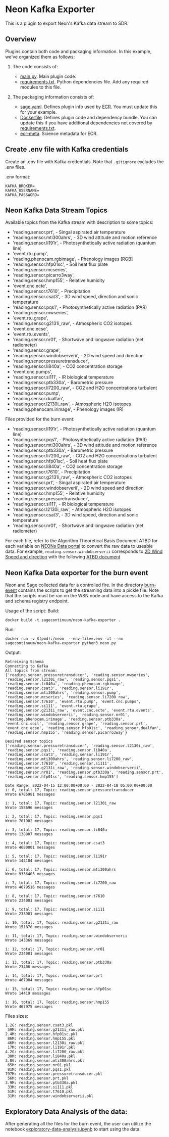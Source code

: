 # Neon Kafka Exporter

This is a plugin to export Neon's Kafka data stream to SDR.

## Overview

Plugins contain both code and packaging information. In this example, we've organized them as follows:

1. The code consists of:
    * [main.py](./main.py). Main plugin code.
    * [requirements.txt](./requirements.txt). Python dependencies file. Add any required modules to this file.

2. The packaging information consists of:
    * [sage.yaml](./sage.yaml). Defines plugin info used by [ECR](https://portal.sagecontinuum.org). You must update this for your example.
    * [Dockerfile](./Dockerfile). Defines plugin code and dependency bundle. You can update this if you have additional dependencies not covered by [requirements.txt](./requirements.txt).
    * [ecr-meta](./ecr-meta/). Science metadata for ECR.

## Create .env file with Kafka credentials
Create an .env file with Kafka credentials. Note that `.gitignore` excludes the .env files.

.env format:
```
KAFKA_BROKER=
KAFKA_USERNAME=
KAFKA_PASSWORD=
```

## Neon Kafka Data Stream Topics
Available topics from the Kafka stream with description to some topics:
- 'reading.sensor.prt', - Singal aspirated air temperature
- 'reading.sensor.mti300ahrs', - 3D wind attitude and motion reference
- 'reading.sensor.li191r', - Photosynthetically active radiation (quantum line)
- 'event.rtu.pump',
- 'reading.phenocam.rgbimage', - Phenology images [RGB]
- 'reading.sensor.hfp01sc', - Soil heat flux plate
- 'reading.sensor.mcseries',
- 'reading.sensor.picarro3way',
- 'reading.sensor.hmp155', - Relative humidity
- 'event.cnc.ecte',
- 'reading.sensor.t7610', - Precipitation
- 'reading.sensor.csat3', - 3D wind speed, direction and sonic temperature
- 'reading.sensor.pqs1', - Photosynthetically active radiation (PAR)
- 'reading.sensor.mwseries',
- 'event.rtu.grape',
- 'reading.sensor.g2131i_raw', - Atmospheric CO2 isotopes
- 'event.cnc.ecse',
- 'event.rtu.events',
- 'reading.sensor.nr01', - Shortwave and longwave radiation (net radiometer)
- 'reading.sensor.grape',
- 'reading.sensor.windobserverii', - 2D wind speed and direction
- 'reading.sensor.pressuretransducer',
- 'reading.sensor.li840a', - CO2 concentration storage
- 'event.cnc.pumps',
- 'reading.sensor.si111', - IR biological temperature
- 'reading.sensor.ptb330a', - Barometric pressure
- 'reading.sensor.li7200_raw', - CO2 and H2O concentrations turbulent
- 'reading.sensor.pump',
- 'reading.sensor.dualfan',
- 'reading.sensor.l2130i_raw', - Atmospheric H2O isotopes
- 'reading.phenocam.irimage', - Phenology images (IR)

Files provided for the burn event:
- 'reading.sensor.li191r', - Photosynthetically active radiation (quantum line)
- 'reading.sensor.pqs1', - Photosynthetically active radiation (PAR)
- 'reading.sensor.mti300ahrs', - 3D wind attitude and motion reference
- 'reading.sensor.ptb330a', - Barometric pressure
- 'reading.sensor.li7200_raw', - CO2 and H2O concentrations turbulent
- 'reading.sensor.hfp01sc', - Soil heat flux plate
- 'reading.sensor.li840a', - CO2 concentration storage
- 'reading.sensor.t7610', - Precipitation
- 'reading.sensor.g2131i_raw', - Atmospheric CO2 isotopes
- 'reading.sensor.prt', - Singal aspirated air temperature
- 'reading.sensor.windobserverii', - 2D wind speed and direction
- 'reading.sensor.hmp155', - Relative humidity
- 'reading.sensor.pressuretransducer',
- 'reading.sensor.si111', - IR biological temperature
- 'reading.sensor.l2130i_raw', - Atmospheric H2O isotopes
- 'reading.sensor.csat3', - 3D wind speed, direction and sonic temperature
- 'reading.sensor.nr01', - Shortwave and longwave radiation (net radiometer)

For each file, refer to the Algorithm Theoretical Basis Document ATBD for each variable on [NEONs Data portal](https://data.neonscience.org/data-products/explore) to convert the raw data to useable data. For example, `reading.sensor.windobserverii` corresponds to [2D Wind Speed and direction](https://data.neonscience.org/data-products/DP1.00001.001/RELEASE-2021) with the following [ATBD document](https://data.neonscience.org/api/v0/documents/NEON.DOC.000780vB)


## Neon Kafka Data exporter for the burn event
Neon and Sage collected data for a controlled fire. In the directory [burn-event](burn-event) contains the scripts to get the streaming data into a pickle file. Note that the scripts must be ran on the WSN node and have access to the Kafka and schema registry endpoint.

Usage of the script:
Build:
```
docker build -t sagecontinuum/neon-kafka-exporter .
```
Run:
```
docker run -v $(pwd):/neon  --env-file=.env -it --rm sagecontinuum/neon-kafka-exporter python3 neon.py
```
Output:
```
Retreiving Schema
Connecting to Kafka
All topics from stream:
{'reading.sensor.pressuretransducer', 'reading.sensor.mwseries', 'reading.sensor.l2130i_raw', 'reading.sensor.pqs1', 'reading.sensor.li840a', 'reading.phenocam.rgbimage', 'reading.sensor.csat3', 'reading.sensor.li191r', 'reading.sensor.mti300ahrs', 'reading.sensor.pump', 'reading.sensor.mcseries', 'reading.sensor.li7200_raw', 'reading.sensor.t7610', 'event.rtu.pump', 'event.cnc.pumps', 'reading.sensor.si111', 'event.rtu.grape', 'reading.sensor.g2131i_raw', 'event.cnc.ecte', 'event.rtu.events', 'reading.sensor.windobserverii', 'reading.sensor.nr01', 'reading.phenocam.irimage', 'reading.sensor.ptb330a', 'event.cnc.soil', 'reading.sensor.grape', 'reading.sensor.prt', 'event.cnc.ecse', 'reading.sensor.hfp01sc', 'reading.sensor.dualfan', 'reading.sensor.hmp155', 'reading.sensor.picarro3way'}

Desired sensor topics
['reading.sensor.pressuretransducer', 'reading.sensor.l2130i_raw', 'reading.sensor.pqs1', 'reading.sensor.li840a', 'reading.sensor.csat3', 'reading.sensor.li191r', 'reading.sensor.mti300ahrs', 'reading.sensor.li7200_raw', 'reading.sensor.t7610', 'reading.sensor.si111', 'reading.sensor.g2131i_raw', 'reading.sensor.windobserverii', 'reading.sensor.nr01', 'reading.sensor.ptb330a', 'reading.sensor.prt', 'reading.sensor.hfp01sc', 'reading.sensor.hmp155']

Date Range: 2022-04-15 12:00:00+00:00 - 2022-04-18 05:00:00+00:00
i: 0, total: 17, Topic: reading.sensor.pressuretransducer
Wrote 6785981 messages

i: 1, total: 17, Topic: reading.sensor.l2130i_raw
Wrote 158696 messages

i: 2, total: 17, Topic: reading.sensor.pqs1
Wrote 701902 messages

i: 3, total: 17, Topic: reading.sensor.li840a
Wrote 138807 messages

i: 4, total: 17, Topic: reading.sensor.csat3
Wrote 4680001 messages

i: 5, total: 17, Topic: reading.sensor.li191r
Wrote 144184 messages

i: 6, total: 17, Topic: reading.sensor.mti300ahrs
Wrote 9336403 messages

i: 7, total: 17, Topic: reading.sensor.li7200_raw
Wrote 4679516 messages

i: 8, total: 17, Topic: reading.sensor.t7610
Wrote 234001 messages

i: 9, total: 17, Topic: reading.sensor.si111
Wrote 233901 messages

i: 10, total: 17, Topic: reading.sensor.g2131i_raw
Wrote 151870 messages

i: 11, total: 17, Topic: reading.sensor.windobserverii
Wrote 143369 messages

i: 12, total: 17, Topic: reading.sensor.nr01
Wrote 234001 messages

i: 13, total: 17, Topic: reading.sensor.ptb330a
Wrote 23406 messages

i: 14, total: 17, Topic: reading.sensor.prt
Wrote 467984 messages

i: 15, total: 17, Topic: reading.sensor.hfp01sc
Wrote 14419 messages

i: 16, total: 17, Topic: reading.sensor.hmp155
Wrote 467975 messages
```
Files sizes:
```
1.2G: reading.sensor.csat3.pkl
 59M: reading.sensor.g2131i_raw.pkl
2.4M: reading.sensor.hfp01sc.pkl
 86M: reading.sensor.hmp155.pkl
 46M: reading.sensor.l2130i_raw.pkl
 17M: reading.sensor.li191r.pkl
4.2G: reading.sensor.li7200_raw.pkl
 30M: reading.sensor.li840a.pkl
3.8G: reading.sensor.mti300ahrs.pkl
 65M: reading.sensor.nr01.pkl
 81M: reading.sensor.pqs1.pkl
797M: reading.sensor.pressuretransducer.pkl
 56M: reading.sensor.prt.pkl
3.9M: reading.sensor.ptb330a.pkl
 33M: reading.sensor.si111.pkl
 51M: reading.sensor.t7610.pkl
 31M: reading.sensor.windobserverii.pkl
```
## Exploratory Data Analysis of the data:
After generating all the files for the burn event, the user can utilize the notebook [exploratory-data-analysis.ipynb](burn-event/exploratory-data-analysis.ipynb) to start using the data.